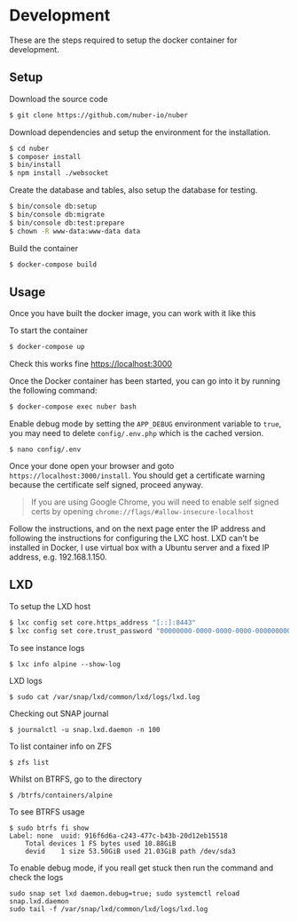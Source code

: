 # Development

These are the steps required to setup the docker container for development.

## Setup

Download the source code

```bash
$ git clone https://github.com/nuber-io/nuber
```

Download dependencies and setup the environment for the installation.

```bash
$ cd nuber
$ composer install
$ bin/install
$ npm install ./websocket
```

Create the database and tables, also setup the database for testing.

```bash
$ bin/console db:setup
$ bin/console db:migrate
$ bin/console db:test:prepare
$ chown -R www-data:www-data data
```

Build the container

```bash
$ docker-compose build
```

## Usage

Once you have built the docker image, you can work with it like this

To start the container

```bash
$ docker-compose up
```

Check this works fine
[https://localhost:3000](https://localhost:3000)

Once the Docker container has been started, you can go into it by running the following command:

```bash
$ docker-compose exec nuber bash
```

Enable debug mode by setting the `APP_DEBUG` environment variable to `true`, you may need to delete `config/.env.php` which is the cached version.

```
$ nano config/.env
```

Once your done open your browser and goto `https://localhost:3000/install`. You should get a certificate warning because the certificate self signed, proceed anyway.

> If you are using Google Chrome, you will need to enable self signed certs by opening `chrome://flags/#allow-insecure-localhost`

Follow the instructions, and on the next page enter the IP address and following the instructions for configuring the LXC host. LXD can't be installed in Docker, I use virtual box with a Ubuntu server and a fixed IP address, e.g. 192.168.1.150.

## LXD

To setup the LXD host

```bash
$ lxc config set core.https_address "[::]:8443"
$ lxc config set core.trust_password "00000000-0000-0000-0000-000000000000"
```

To see instance logs

```
$ lxc info alpine --show-log
```

LXD logs

```
$ sudo cat /var/snap/lxd/common/lxd/logs/lxd.log
```

Checking out SNAP journal

```
$ journalctl -u snap.lxd.daemon -n 100
```

To list container info on ZFS

```
$ zfs list
```

Whilst on BTRFS, go to the directory

```
$ /btrfs/containers/alpine
```

To see BTRFS usage

```
$ sudo btrfs fi show
Label: none  uuid: 916f6d6a-c243-477c-b43b-20d12eb15518
	Total devices 1 FS bytes used 10.88GiB
	devid    1 size 53.50GiB used 21.03GiB path /dev/sda3
```

To enable debug mode, if you reall get stuck then run the command and check the logs

```
sudo snap set lxd daemon.debug=true; sudo systemctl reload snap.lxd.daemon
sudo tail -f /var/snap/lxd/common/lxd/logs/lxd.log
```

